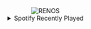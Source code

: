 <div align="center">
<picture>
    <source media="(prefers-color-scheme: dark)" srcset="https://i.ibb.co/S0qjR7G/output-gif.gif">
    <source media="(prefers-color-scheme: light)" srcset="https://i.ibb.co/S0qjR7G/output-gif.gif">
    <img alt="RENOS" src="https://i.ibb.co/S0qjR7G/output-gif.gif">
</picture>
<details>
<summary>Spotify Recently Played</summary>
<img src="https://spotify-recently-played-readme.vercel.app/api?user=31d6d6zerc5ct6kck32na2ozsqf4&unique=1&width=400" alt="Spotify" />
</details>
</div>

<!-- Image deletion URL: https://ibb.co/d6nTGJx/f414ea20157b8248effca868832abadf -->